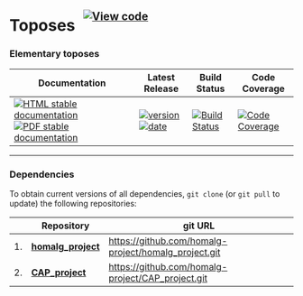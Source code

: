 <!-- BEGIN HEADER -->
# Toposes&ensp;<sup><sup>[![View code][code-img]][code-url]</sup></sup>

### Elementary toposes

| Documentation | Latest Release | Build Status | Code Coverage |
| ------------- | -------------- | ------------ | ------------- |
| [![HTML stable documentation][html-img]][html-url] [![PDF stable documentation][pdf-img]][pdf-url] | [![version][version-img]][version-url] [![date][date-img]][date-url] | [![Build Status][tests-img]][tests-url] | [![Code Coverage][codecov-img]][codecov-url] |

<!-- END HEADER -->

<!-- BEGIN FOOTER -->
---

### Dependencies

To obtain current versions of all dependencies, `git clone` (or `git pull` to update) the following repositories:

|    | Repository | git URL |
|--- | ---------- | ------- |
| 1. | [**homalg_project**](https://github.com/homalg-project/homalg_project#readme) | https://github.com/homalg-project/homalg_project.git |
| 2. | [**CAP_project**](https://github.com/homalg-project/CAP_project#readme) | https://github.com/homalg-project/CAP_project.git |

[html-img]: https://img.shields.io/badge/🔗%20HTML-stable-blue.svg
[html-url]: https://homalg-project.github.io/Toposes/doc/chap0_mj.html

[pdf-img]: https://img.shields.io/badge/🔗%20PDF-stable-blue.svg
[pdf-url]: https://homalg-project.github.io/Toposes/download_pdf.html

[version-img]: https://img.shields.io/endpoint?url=https://homalg-project.github.io/Toposes/badge_version.json&label=🔗%20version&color=yellow
[version-url]: https://homalg-project.github.io/Toposes/view_release.html

[date-img]: https://img.shields.io/endpoint?url=https://homalg-project.github.io/Toposes/badge_date.json&label=🔗%20released%20on&color=yellow
[date-url]: https://homalg-project.github.io/Toposes/view_release.html

[tests-img]: https://github.com/homalg-project/Toposes/workflows/Tests/badge.svg?branch=master
[tests-url]: https://github.com/homalg-project/Toposes/actions?query=workflow%3ATests+branch%3Amaster

[codecov-img]: https://codecov.io/gh/homalg-project/Toposes/branch/master/graph/badge.svg
[codecov-url]: https://codecov.io/gh/homalg-project/Toposes

[code-img]: https://img.shields.io/badge/-View%20code-blue?logo=github
[code-url]: https://github.com/homalg-project/Toposes#top
<!-- END FOOTER -->
